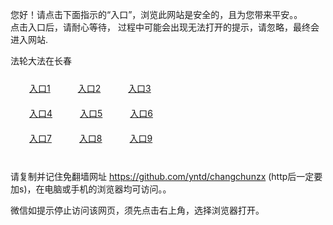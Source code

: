 您好！请点击下面指示的“入口”，浏览此网站是安全的，且为您带来平安。。 <br/>
点击入口后，请耐心等待， 过程中可能会出现无法打开的提示，请忽略，最终会进入网站. </br>

法轮大法在长春<br/>
<div style="padding:10px"><a style="margin:20px" target="_blank" href="https://dot69o4b2ft8s.cloudfront.net/2Qpsp?ohstj" id="ccLink1" rel="nofollow">入口1</a> <a target="_blank" style="margin:20px" href="https://d11lptadtc2x6j.cloudfront.net/2Qpsp?cibkhvu" id="ccLink2" rel="nofollow">入口2</a> <a style="margin:20px" target="_blank" href="https://d16lzc5bs2pk4m.cloudfront.net/2Qpsp?qtszii" id="ccLink3" rel="nofollow">入口3</a></div>

<div style="padding:10px" ><a style="margin:20px" target="_blank" href="https://dot69o4b2ft8s.cloudfront.net/2Qpsp?ohstj" id="ccLink4" rel="nofollow">入口4</a> <a style="margin:20px" href="https://d11lptadtc2x6j.cloudfront.net/2Qpsp?cibkhvu" target="_blank" id="ccLink5" rel="nofollow">入口5</a> <a style="margin:20px" href="https://d16lzc5bs2pk4m.cloudfront.net/2Qpsp?qtszii" target="_blank" id="ccLink6" rel="nofollow">入口6</a></div>

<div style="padding:10px"><a style="margin:20px" target="_blank" href="https://dot69o4b2ft8s.cloudfront.net/2Qpsp?ohstj" id="ccLink7" rel="nofollow">入口7</a> <a style="margin:20px" href="https://d11lptadtc2x6j.cloudfront.net/2Qpsp?cibkhvu" target="_blank" id="ccLink8" rel="nofollow">入口8</a> <a style="margin:20px" target="_blank" href="https://d16lzc5bs2pk4m.cloudfront.net/2Qpsp?qtszii" id="ccLink9" rel="nofollow">入口9</a></div>

<br/>



请复制并记住免翻墙网址 https://github.com/yntd/changchunzx (http后一定要加s)，在电脑或手机的浏览器均可访问。。<br/>

微信如提示停止访问该网页，须先点击右上角，选择浏览器打开。
